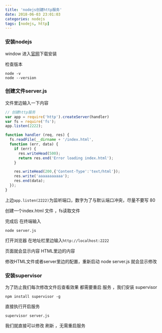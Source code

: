 ```yaml
---
title: 'nodejs创建http服务'
date: 2018-06-03 23:01:03
categories: nodejs
tags: [nodejs, http]
---
```

### 安装nodejs

window 进入[官网](http://nodejs.cn/)下载安装

检查版本

```
node -v
node --version
```

### 创建文件server.js

文件里边输入一下内容
<!--  more  -->

```JavaScript
// 创建http服务
var app = require('http').createServer(handler)
var fs = require('fs');
app.listen(2222);

function handler (req, res) {
  fs.readFile(__dirname + '/index.html',
  function (err, data) {
    if (err) {
      res.writeHead(500);
      return res.end('Error loading index.html');
    }

    res.writeHead(200,{'Content-Type':'text/html'});
    res.write('aaaaaaaaaaa');
    res.end(data);
  });
}
```

上边`app.listen(2222)`为监听端口，数字为了与默认端口冲突，尽量不要写 80

创建一个index.html 文件 ，fs读取文件 

完成后 在终端输入

```
node server.js 
```
打开浏览器 在地址栏里边输入`http://localhost:2222`

页面就会显示内容 HTML里边的内容

修改HTML文件或者server里边的配置，重新启动 node server.js 就会显示修改

### 安装supervisor 

为了防止我们每次修改文件后查看效果 都需要重启 服务 ，我们安装 supervisor  

```
npm install supervisor -g 
```

直接执行开启服务

```
supervisor server.js
```

我们就直接可以修改 刷新 ，无需重启服务 


